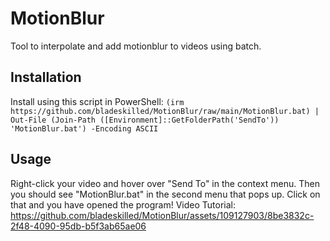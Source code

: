 # MotionBlur
Tool to interpolate and add motionblur to videos using batch.
## Installation
Install using this script in PowerShell: ```(irm https://github.com/bladeskilled/MotionBlur/raw/main/MotionBlur.bat) | Out-File (Join-Path ([Environment]::GetFolderPath('SendTo')) 'MotionBlur.bat') -Encoding ASCII```
## Usage
Right-click your video and hover over "Send To" in the context menu. Then you should see "MotionBlur.bat" in the second menu that pops up. Click on that and you have opened the program!
Video Tutorial:
https://github.com/bladeskilled/MotionBlur/assets/109127903/8be3832c-2f48-4090-95db-b5f3ab65ae06
